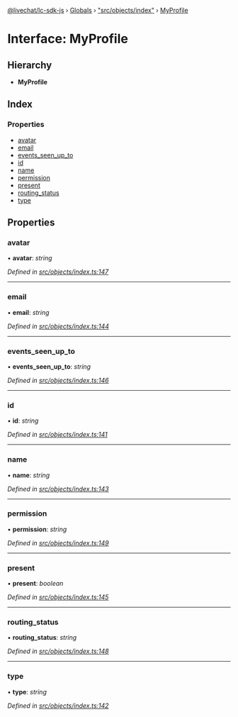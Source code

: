 [@livechat/lc-sdk-js](../README.md) › [Globals](../globals.md) › ["src/objects/index"](../modules/_src_objects_index_.md) › [MyProfile](_src_objects_index_.myprofile.md)

# Interface: MyProfile

## Hierarchy

* **MyProfile**

## Index

### Properties

* [avatar](_src_objects_index_.myprofile.md#avatar)
* [email](_src_objects_index_.myprofile.md#email)
* [events_seen_up_to](_src_objects_index_.myprofile.md#events_seen_up_to)
* [id](_src_objects_index_.myprofile.md#id)
* [name](_src_objects_index_.myprofile.md#name)
* [permission](_src_objects_index_.myprofile.md#permission)
* [present](_src_objects_index_.myprofile.md#present)
* [routing_status](_src_objects_index_.myprofile.md#routing_status)
* [type](_src_objects_index_.myprofile.md#type)

## Properties

###  avatar

• **avatar**: *string*

*Defined in [src/objects/index.ts:147](https://github.com/livechat/lc-sdk-js/blob/21d7a55/src/objects/index.ts#L147)*

___

###  email

• **email**: *string*

*Defined in [src/objects/index.ts:144](https://github.com/livechat/lc-sdk-js/blob/21d7a55/src/objects/index.ts#L144)*

___

###  events_seen_up_to

• **events_seen_up_to**: *string*

*Defined in [src/objects/index.ts:146](https://github.com/livechat/lc-sdk-js/blob/21d7a55/src/objects/index.ts#L146)*

___

###  id

• **id**: *string*

*Defined in [src/objects/index.ts:141](https://github.com/livechat/lc-sdk-js/blob/21d7a55/src/objects/index.ts#L141)*

___

###  name

• **name**: *string*

*Defined in [src/objects/index.ts:143](https://github.com/livechat/lc-sdk-js/blob/21d7a55/src/objects/index.ts#L143)*

___

###  permission

• **permission**: *string*

*Defined in [src/objects/index.ts:149](https://github.com/livechat/lc-sdk-js/blob/21d7a55/src/objects/index.ts#L149)*

___

###  present

• **present**: *boolean*

*Defined in [src/objects/index.ts:145](https://github.com/livechat/lc-sdk-js/blob/21d7a55/src/objects/index.ts#L145)*

___

###  routing_status

• **routing_status**: *string*

*Defined in [src/objects/index.ts:148](https://github.com/livechat/lc-sdk-js/blob/21d7a55/src/objects/index.ts#L148)*

___

###  type

• **type**: *string*

*Defined in [src/objects/index.ts:142](https://github.com/livechat/lc-sdk-js/blob/21d7a55/src/objects/index.ts#L142)*
